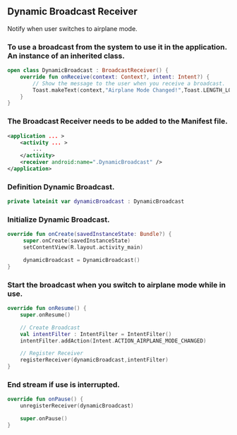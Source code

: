 ## Dynamic Broadcast Receiver

Notify when user switches to airplane mode.

### To use a broadcast from the system to use it in the application. An instance of an inherited class.
```kotlin
open class DynamicBroadcast : BroadcastReceiver() {
    override fun onReceive(context: Context?, intent: Intent?) {
        // Show the message to the user when you receive a broadcast.
        Toast.makeText(context,"Airplane Mode Changed!",Toast.LENGTH_LONG).show()
    }
}
```
### The Broadcast Receiver needs to be added to the Manifest file.
```xml
<application ... >
    <activity ... >
        ...
    </activity>
    <receiver android:name=".DynamicBroadcast" />
</application>
```
### Definition Dynamic Broadcast.
```kotlin
private lateinit var dynamicBroadcast : DynamicBroadcast
```
### Initialize Dynamic Broadcast.
```kotlin
override fun onCreate(savedInstanceState: Bundle?) {
     super.onCreate(savedInstanceState)
     setContentView(R.layout.activity_main)

     dynamicBroadcast = DynamicBroadcast()
}
```
### Start the broadcast when you switch to airplane mode while in use.
```kotlin
override fun onResume() {
    super.onResume()

    // Create Broadcast
    val intentFilter : IntentFilter = IntentFilter()
    intentFilter.addAction(Intent.ACTION_AIRPLANE_MODE_CHANGED)

    // Register Receiver
    registerReceiver(dynamicBroadcast,intentFilter)
}
```
### End stream if use is interrupted.
```kotlin
override fun onPause() {
    unregisterReceiver(dynamicBroadcast)

    super.onPause()
}
```
